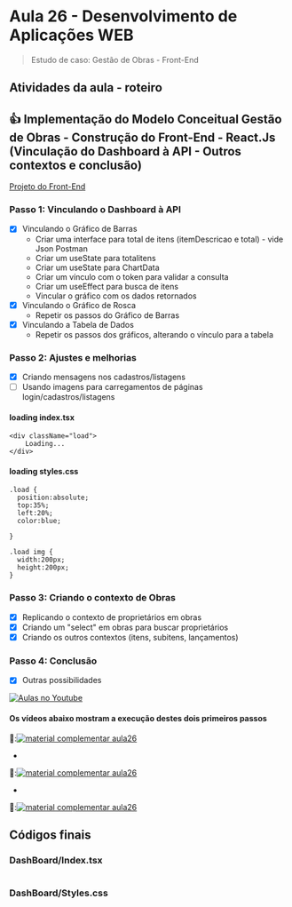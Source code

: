 # Aula 26 - Desenvolvimento de Aplicações WEB

> 
> 
>   Estudo de caso: Gestão de Obras - Front-End


## Atividades da aula - roteiro

## :+1: Implementação do Modelo Conceitual Gestão de Obras - Construção do Front-End - React.Js (Vinculação do Dashboard à API - Outros contextos e conclusão)

[Projeto do Front-End](https://github.com/marcoswagner-commits/gestao_obras_aula_daw/blob/5d19019b2d7f1c8e8bf26b6a55df8f575392101c/documentos/frontend_projeto.png)

### Passo 1: Vinculando o Dashboard à API
- [x] Vinculando o Gráfico de Barras
  - Criar uma interface para total de itens (itemDescricao e total) - vide Json Postman
  - Criar um useState para totalitens
  - Criar um useState para ChartData
  - Criar um vínculo com o token para validar a consulta
  - Criar um useEffect para busca de itens
  - Vincular o gráfico com os dados retornados
- [x] Vinculando o Gráfico de Rosca
  - Repetir os passos do Gráfico de Barras
- [x] Vinculando a Tabela de Dados
  - Repetir os passos dos gráficos, alterando o vínculo para a tabela 

### Passo 2: Ajustes e melhorias
- [x] Criando mensagens nos cadastros/listagens
- [ ] Usando imagens para carregamentos de páginas login/cadastros/listagens

#### loading index.tsx
```
<div className="load">
    Loading...
</div>
```

#### loading styles.css
```
.load {
  position:absolute;
  top:35%;
  left:20%;
  color:blue;
  
}

.load img {
  width:200px;
  height:200px;
}
```



### Passo 3: Criando o contexto de Obras
- [x] Replicando o contexto de proprietários em obras
- [x] Criando um "select" em obras para buscar proprietários
- [x] Criando os outros contextos (itens, subitens, lançamentos)

### Passo 4: Conclusão
- [x] Outras possibilidades


[![Aulas no Youtube](https://github.com/marcoswagner-commits/gestao_obras_aula_daw/blob/cb3e2ea9547f9ddc831277f07919c3e78451eb92/yt-icon.png)](https://www.youtube.com/channel/UCfO-aJxKLqau0TnL0AfNAvA)
####  Os vídeos abaixo mostram a execução destes dois primeiros passos

🥇:[![material complementar aula26](https://github.com/marcoswagner-commits/gestao_obras_aula_daw/blob/91eb8207965740a8e341b626b250e6869e4d43ad/documentos/Capa_aula_front.png)](https://www.youtube.com/watch?v=SoEGwrvXuPg)

-
🥈:[![material complementar aula26](https://github.com/marcoswagner-commits/gestao_obras_aula_daw/blob/91eb8207965740a8e341b626b250e6869e4d43ad/documentos/Capa_aula_front.png)](https://www.youtube.com/watch?v=3376NU3r-aE)

-
🥉:[![material complementar aula26](https://github.com/marcoswagner-commits/gestao_obras_aula_daw/blob/91eb8207965740a8e341b626b250e6869e4d43ad/documentos/Capa_aula_front.png)](https://www.youtube.com/watch?v=t4N0atc8xi0)



## Códigos finais
### DashBoard/Index.tsx
```

```
  
### DashBoard/Styles.css
```


```
  



